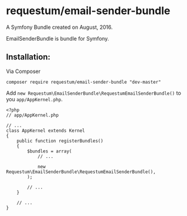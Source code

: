 requestum/email-sender-bundle
===

A Symfony Bundle created on August, 2016.

EmailSenderBundle is bundle for Symfony.

**Installation:**
---
Via Composer

    composer require requestum/email-sender-bundle "dev-master"

Add `new Requestum\EmailSenderBundle\RequestumEmailSenderBundle()` to you `app/AppKernel.php`.

    <?php
    // app/AppKernel.php

    // ...
    class AppKernel extends Kernel
    {
        public function registerBundles()
        {
            $bundles = array(
                // ...

                new Requestum\EmailSenderBundle\RequestumEmailSenderBundle(),
            );

            // ...
        }

        // ...
    }